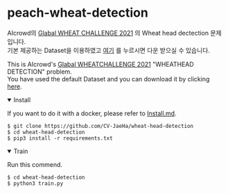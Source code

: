 # peach-wheat-detection
AIcrowd의 [Glabal WHEAT CHALLENGE 2021](https://www.aicrowd.com/challenges/global-wheat-challenge-2021) 의 Wheat head dectection 문제입니다.  
기본 제공하는 Dataset을 이용하였고 [여기](https://www.aicrowd.com/challenges/global-wheat-challenge-2021/dataset_files) 를 누르시면 다운 받으실 수 있습니다. 

This is AIcrowd's [Glabal WHEATCHALLENGE 2021](https://www.aicrowd.com/challenges/global-wheat-challenge-2021) "WHEATHEAD DETECTION" problem.  
You have used the default Dataset and you can download it by clicking [here](https://www.aicrowd.com/challenges/global-wheat-challenge-2021/dataset_files).  


<details open>
<summary>Install</summary>

If you want to do it with a docker, please refer to [Install.md](https://github.com/the-peach-drone/peach-wheat-detection/blob/main/INSTALL.md).

```
$ git clone https://github.com/CV-JaeHa/wheat-head-detection
$ cd wheat-head-detection
$ pip3 install -r requirements.txt
```
</details>

<details open>
<summary>Train</summary>

Run this commend.
```
$ cd wheat-head-detection
$ python3 train.py
```
</details>